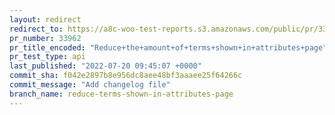 ```yaml
---
layout: redirect
redirect_to: https://a8c-woo-test-reports.s3.amazonaws.com/public/pr/33962/api/index.html
pr_number: 33962
pr_title_encoded: "Reduce+the+amount+of+terms+shown+in+attributes+page"
pr_test_type: api
last_published: "2022-07-20 09:45:07 +0000"
commit_sha: f042e2897b8e956dc8aee48bf3aaaee25f64266c
commit_message: "Add changelog file"
branch_name: reduce-terms-shown-in-attributes-page
---
```

